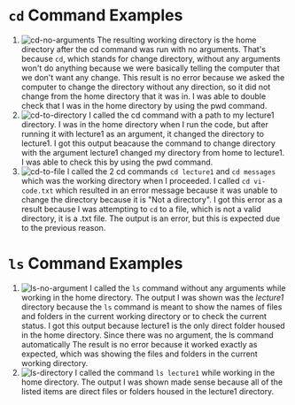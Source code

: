 # `cd` Command Examples
1. ![cd-no-arguments](https://github.com/brooke-tru/cse15l-lab-reports/assets/146862163/b8e273cf-da58-4594-85f6-cd6f59dae214)
  The resulting working directory is the home directory after the cd command was run with no arguments. That's because `cd`, which stands for change directory, without any arguments won't do anything because we were basically telling the computer that we don't want any change. This result is no error because we asked the computer to change the directory without any direction, so it did not change from the home directory that it was in. I was able to double check that I was in the home directory by using the pwd command.
2. ![cd-to-directory](https://github.com/brooke-tru/cse15l-lab-reports/assets/146862163/9692c35b-0ec6-4671-b665-4720ee5772c6)
  I called the cd command with a path to my lecture1 directory. I was in the home directory when I run the code, but after running it with lecture1 as an argument, it changed the directory to lecture1. I got this output beacause the command to change directory with the argument lecture1 changed my directory from home to lecture1. I was able to check this by using the pwd command.
3. ![cd-to-file](https://github.com/brooke-tru/cse15l-lab-reports/assets/146862163/9191b148-bb14-4143-984f-4461803e4dba)
   I called the 2 cd commands `cd lecture1` and `cd messages` which was the working directory when I proceeded. I called `cd vi-code.txt` which resulted in an error message because it was unable to change the directory because it is "Not a directory". I got this error as a result because I was attempting to `cd` to a file, which is not a valid directory, it is a .txt file. The output is an error, but this is expected due to the previous reason.

# `ls` Command Examples
1. ![ls-no-argument](https://github.com/brooke-tru/cse15l-lab-reports/assets/146862163/b9631d51-d3ef-413b-889f-ff789170c488)
   I called the `ls` command without any arguments while working in the home directory. The output I was shown was the *lecture1* directory because the `ls` command is meant to show the names of files and folders in the current working directory or to check the current status. I got this output because lecture1 is the only direct folder housed in the home directory. Since there was no argument, the ls command automatically The result is no error because it worked exactly as expected, which was showing the files and folders in the current working directory.
2. ![ls-directory](https://github.com/brooke-tru/cse15l-lab-reports/assets/146862163/baed4f9e-1e18-4191-82c3-c6a19875d2f5)
   I called the command `ls lecture1` while working in the home directory. The output I was shown made sense because all of the listed items are direct files or folders housed in the lecture1 directory. 





